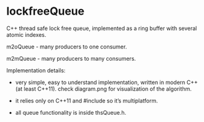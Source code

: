 # lockfreeQueue
C++ thread safe lock free queue, implemented as a ring buffer with several atomic indexes.

m2oQueue - many producers to one consumer.

m2mQueue - many producers to many consumers.


Implementation details:

 - very simple, easy to understand implementation, written in modern C++ (at least C++11). check diagram.png for visualization of the algorithm.

 - it relies only on C++11 and #include <atomic> so it’s multiplatform. 

 - all queue functionality is inside thsQueue.h.


